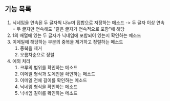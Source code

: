 ## 기능 목록

1. 닉네임을 연속된 두 글자씩 나누며 집합으로 저장하는 메소드 -> 두 글자 이상 연속 = 두 글자만 연속해도 "같은 글자가 연속적으로 포함"에 해당
2. 1의 배열에 있는 두 글자가 닉네임에 포함되어 있는지 확인하는 메소드
3. 이메일에 해당하는 부분의 중복을 제거하고 정렬하는 메소드
    1. 중복을 제거
    2. 오름차순으로 정렬
4. 예외 처리
    1. 크루의 범위를 확인하는 메소드
    2. 이메일 형식과 도메인을 확인하는 메소드
    3. 이메일 전체 길이를 확인하는 메소드
    4. 닉네임 형식을 확인하는 메소드
    5. 닉네임 길이를 확인하는 메소드
